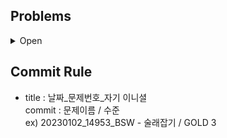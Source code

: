 ## Problems

<details>
<summary>Open</summary>

* 2023.03.16
   - [테스트](https://link-url-here.org)

</details>

## Commit Rule
- title : 날짜_문제번호_자기 이니셜<br/>
  commit : 문제이름 / 수준 <br/>
ex) 20230102_14953_BSW - 술래잡기 / GOLD 3
